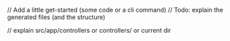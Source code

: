 // Add a little get-started (some code or a cli command)
// Todo: explain the generated files (and the structure)

// explain src/app/controllers or controllers/ or current dir